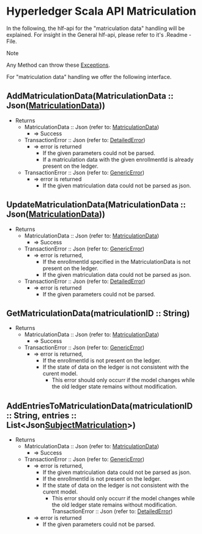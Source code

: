 # Hyperledger Scala API Matriculation

In the following, the hlf-api for the "matriculation data" handling will be explained.
For insight in the General hlf-api, please refer to it's .Readme - File.
> [!NOTE]
Any Method can throw these [Exceptions](errors.md#Exceptions).

For "matriculation data" handling we offer the following interface.

## AddMatriculationData(MatriculationData :: Json([MatriculationData](../chaincode/matriculation.md#MatriculationData)))
- Returns
    - MatriculationData :: Json (refer to: [MatriculationData](../chaincode/matriculation.md#MatriculationData))
        - => Success
    - TransactionError :: Json (refer to: [DetailedError](../chaincode/errors.md#DetailedError))
        - => error is returned
          - If the given parameters could not be parsed.
          - If a matriculation data with the given enrollmentId is already present on the ledger.
    - TransactionError :: Json (refer to: [GenericError](../chaincode/errors.md#GenericError))
        - => error is returned
          - If the given matriculation data could not be parsed as json.

## UpdateMatriculationData(MatriculationData :: Json([MatriculationData](../chaincode/matriculation.md#MatriculationData)))
- Returns
    - MatriculationData :: Json (refer to: [MatriculationData](../chaincode/matriculation.md#MatriculationData))
        - => Success
    - TransactionError :: Json (refer to: [GenericError](../chaincode/errors.md#GenericError))
        - => error is returned, 
          - If the enrollmentId specified in the MatriculationData is not present on the ledger.
          - If the given matriculation data could not be parsed as json.
    - TransactionError :: Json (refer to: [DetailedError](../chaincode/errors.md#DetailedError))
        - => error is returned
          - If the given parameters could not be parsed.

## GetMatriculationData(matriculationID :: String)
- Returns
    - MatriculationData :: Json (refer to: [MatriculationData](../chaincode/matriculation.md#MatriculationData))
        - => Success
    - TransactionError :: Json (refer to: [GenericError](../chaincode/errors.md#GenericError))
        - => error is returned,
          - If the enrollmentId is not present on the ledger.
          - If the state of data on the ledger is not consistent with the curent model.
            - This error should only occurr if the model changes while the old ledger state remains without modification.

## AddEntriesToMatriculationData(matriculationID :: String, entries :: List<Json[SubjectMatriculation](../chaincode/matriculation.md#SubjectMatriculation)>)
- Returns
    - MatriculationData :: Json (refer to: [MatriculationData](../chaincode/matriculation.md#MatriculationData))
        - => Success
    - TransactionError :: Json (refer to: [GenericError](../chaincode/errors.md#GenericError))
      - => error is returned,
        - If the given matriculation data could not be parsed as json.
        - If the enrollmentId is not present on the ledger.
        - If the state of data on the ledger is not consistent with the curent model.
          - This error should only occurr if the model changes while the old ledger state remains without modification.
     TransactionError :: Json (refer to: [DetailedError](../chaincode/errors.md#DetailedError))
      - => error is returned
        - If the given parameters could not be parsed.